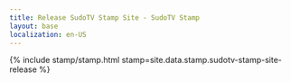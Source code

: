 ```yaml
---
title: Release SudoTV Stamp Site - SudoTV Stamp
layout: base
localization: en-US
---
```


{% include stamp/stamp.html
    stamp=site.data.stamp.sudotv-stamp-site-release
%}